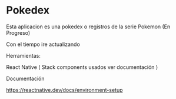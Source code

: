 # Pokedex

Esta aplicacion es una pokedex o registros de la serie Pokemon (En Progreso)

Con el tiempo ire actualizando

Herramientas:

React Native ( Stack components usados ver documentación )

Documentación

https://reactnative.dev/docs/environment-setup